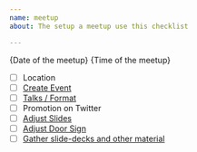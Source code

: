 ```yaml
---
name: meetup
about: The setup a meetup use this checklist

---
```


{Date of the meetup} {Time of the meetup}

- [ ] Location
- [ ] [Create Event](http://hamburg.onruby.de/admin/)
- [ ] [Talks / Format](https://github.com/rughh/planning/wiki/Speaker-Checklist)
- [ ] Promotion on Twitter
- [ ] [Adjust Slides](https://docs.google.com/presentation/d/1qbNdAffMiYkPWUrUd5xeWHq6ge6vhIVQtuZomdiSorU/edit?usp=sharing)
- [ ] [Adjust Door Sign](https://docs.google.com/presentation/d/1IQfnE3TbG3EU5zRnNKdG3kzxdYjT1ryWNWs4WWgpE04/edit?usp=sharing)
- [ ] [Gather slide-decks and other material](http://hamburg.onruby.de/admin/materials/new)
